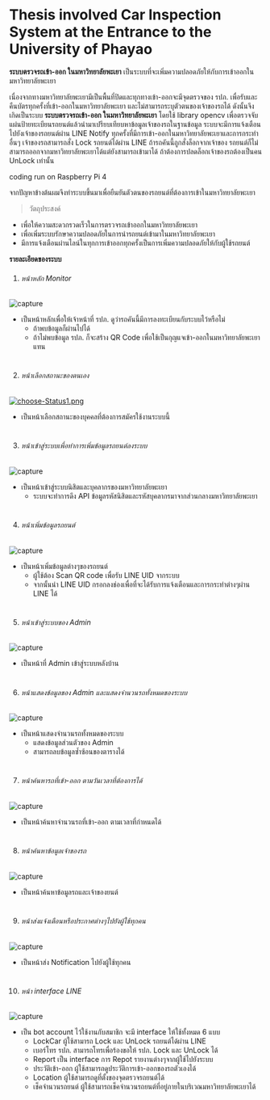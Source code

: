 # Thesis involved Car Inspection System at the Entrance to the University of Phayao
**ระบบตรวจรถเข้า-ออก ในมหาวิทยาลัยพะเยา**   เป็นระบบที่จะเพิ่มความปลอดภัยให้กับการเข้าออกในมหาวิทยาลัยพะเยา

เนื่องจากทางมหาวิทยาลัยพะเยามีเป็นพื้นที่ปิดและทุกทางเข้า-ออกจะมีจุดตรวจของ รปภ. เพื่อรับและคืนบัตรทุกครั้งที่เข้า-ออกในมหาวิทยาลัยพะเยา และไม่สามารถระบุตัวตนของเจ้าของรถได้
ดังนั้นจึงเกิดเป็นระบบ **ระบบตรวจรถเข้า-ออก ในมหาวิทยาลัยพะเยา** โดยใช้ library opencv เพื่อตรวจจับแผ่นป้ายทะเบียนรถยนต์แล้วนำมาเปรียบเทียบหาข้อมูลเจ้าของรถในฐานข้อมูล
ระบบจะมีการแจ้งเตือนไปยังเจ้าของรถยนต์ผ่าน LINE Notify ทุกครั้งที่มีการเข้า-ออกในมหาวิทยาลัยพะเยาและการกระทำอื่นๆ
เจ้าของรถสามารถสั่ง Lock รถยนต์ได้ผ่าน LINE ถ้ารถคันนี้ถูกสั่งล็อกจากเจ้าของ รถยนต์ก็ไม่สามารถออกจากมหาวิทยาลัยพะเยาได้แต่ยังสามารถเข้ามาได้ ถ้าต้องการปลดล็อกเจ้าของรถต้องเป็นคน UnLock เท่านั้น

coding run on Raspberry Pi 4


จากปัญหาข้างต้นผมจึงทำระบบขึ้นมาเพื่อยืนยันตัวตนของรถยนต์ที่ต้องการเข้าในมหาวิทยาลัยพะเยา

> วัตถุประสงค์
- เพื่อให้ความสะดวกรวดเร็วในการตรวจรถเข้าออกในมหาวิทยาลัยพะเยา
- เพื่อเพิ่มระบบรักษาความปลอดภัยในการนำรถยนต์เข้ามาในมหาวิทยาลัยพะเยา
- มีการแจ้งเตือนผ่านไลน์ในทุกการเข้าออกทุกครั้งเป็นการเพิ่มความปลอดภัยให้กับผู้ใช้รถยนต์

**รายละเอียดของระบบ**
1. ###### หน้าหลัก Monitor
![capture](https://www.img.in.th/images/5b3448df13024020c7ed4b5c327866d0.png)
 * เป็นหน้าหลักเพื่อให้เจ้าหน้าที่ รปภ. ดูว่ารถคันนี้มีการลงทะเบียนกับระบบไว้หรือไม่ 
    * ถ้าพบข้อมูลก็ผ่านไปได้ 
    * ถ้าไม่พบข้อมูล รปภ. ก็จะสร้าง QR Code เพื่อใช้เป็นกุญแจเข้า-ออกในมหาวิทยาลัยพะเยาแทน
#
#
2. ###### หน้าเลือกสถานะของตนเอง
[![choose-Status1.png](https://i.postimg.cc/qRqdG0XT/choose-Status1.png)](https://postimg.cc/McC4WCFP)
* เป็นหน้าเลือกสถานะของบุคคลที่ต้องการสมัครใช้งานระบบนี้
#
#
3. ###### หน้าเข้าสู่ระบบเพื่อทำการเพิ่มข้อมูลรถยนต์ลงระบบ
![capture](https://www.img.in.th/images/ef25acd8cd3629346d03efac6ed2ce30.png)
* เป็นหน้าเข้าสู่ระบบนิสิตและบุคลากรของมหาวิทยาลัยพะเยา 
    * ระบบจะทำการดึง API ข้อมูลรหัสนิสิตและรหัสบุคลากรมาจากส่วนกลางมหาวิทยาลัยพะเยา 
#
#
4. ###### หน้าเพิ่มข้อมูลรถยนต์
![capture](https://www.img.in.th/images/a5f2cb8816cf44a24e433fcd4f020613.png)
* เป็นหน้าเพิ่มข้อมูลต่างๆของรถยนต์
   * ผู้ใช้ต้อง Scan QR code เพื่อรับ LINE UID จากระบบ
   * จากนั้นนำ LINE UID กรอกลงช่องเพื่อที่จะได้รับการแจ้งเตือนและการกระทำต่างๆผ่าน LINE ได้
#
#
5. ###### หน้าเข้าสู่ระบบของ Admin
![capture](https://www.img.in.th/images/c745b21baeb1c7cf9497d881f36913ae.png)
* เป็นหน้าที่ Admin เข้าสู่ระบบหลังบ้าน
#
#
6. ###### หน้าแสดงข้อมูลของ Admin และแสดงจำนวนรถทั้งหมดของระบบ
![capture](https://www.img.in.th/images/465f08156bab9b583715ba5d85a09bfa.png)
* เป็นหน้าแสดงจำนวนรถทั้งหมดของระบบ
   * แสดงข้อมูลส่วนตัวของ Admin
   * สามารถลบข้อมูลซ้ำซ้อนของตารางได้
#
#
7. ###### หน้าค้นหารถที่เข้า-ออก ตามวันเวลาที่ต้องการได้
![capture](https://www.img.in.th/images/85f17154c9edf6786796198e060842d0.png)
* เป็นหน้าค้นหาจำนวนรถที่เข้า-ออก ตามเวลาที่กำหนดได้
#
#
8. ###### หน้าค้นหาข้อมูลเจ้าของรถ
![capture](https://www.img.in.th/images/9ae971ae1bb85ae3c446325d1dd02eff.png)
* เป็นหน้าค้นหาข้อมูลรถและเจ้าของยนต์
#
#
9. ###### หน้าส่งแจ้งเตือนหรือประกาศต่างๆไปยังผู้ใช้ทุกคน
![capture](https://www.img.in.th/images/c440f9d35d810fb211d7c1e5345e70cc.png)
* เป็นหน้าส่ง Notification ไปยังผู้ใช้ทุกคน
#
#
10. ###### หน้า interface LINE 
![capture](https://www.img.in.th/images/b46e1073ac23303e9e368fe38c42bea6.jpg)
* เป็น bot account ไว้ใช้งานกับสมาชิก จะมี interface ให้ใช้ทั้งหมด 6 แบบ
   * LockCar ผู้ใช้สามารถ Lock และ UnLock รถยนต์ได้ผ่าน LINE
   * เบอร์โทร รปภ. สามารถโทรเพื่อร้องขอให้ รปภ. Lock และ UnLock ได้
   * Report เป็น interface การ Repot รายงานต่างๆจากผู้ใช้ไปยังระบบ
   * ประวัติเข้า-ออก ผู้ใช้สามารถดูประวัติการเข้า-ออกของรถตัวเองได้
   * Location ผู้ใช้สามารถดูที่ตั้งของจุดตรวจรถยนต์ได้
   * เช็คจำนวนรถยนต์ ผู้ใช้สามารถเช็คจำนวนรถยนต์ที่อยู่ภายในบริเวณมหาวิทยาลัยพะเยาได้
